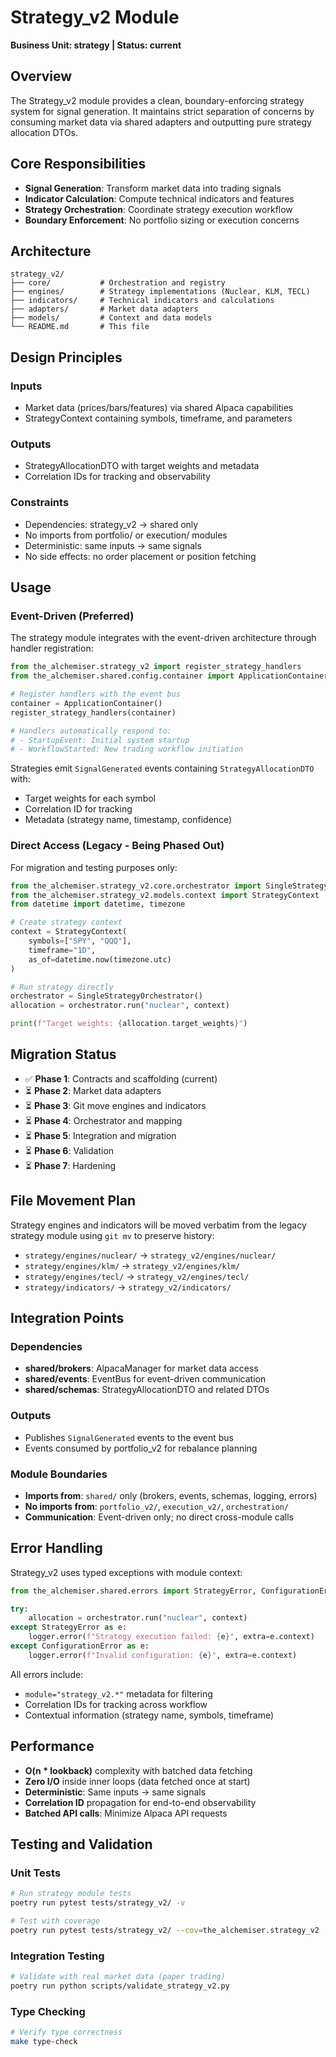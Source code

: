 # Strategy_v2 Module

**Business Unit: strategy | Status: current**

## Overview

The Strategy_v2 module provides a clean, boundary-enforcing strategy system for signal generation. It maintains strict separation of concerns by consuming market data via shared adapters and outputting pure strategy allocation DTOs.

## Core Responsibilities

- **Signal Generation**: Transform market data into trading signals
- **Indicator Calculation**: Compute technical indicators and features
- **Strategy Orchestration**: Coordinate strategy execution workflow
- **Boundary Enforcement**: No portfolio sizing or execution concerns

## Architecture

```
strategy_v2/
├── core/           # Orchestration and registry
├── engines/        # Strategy implementations (Nuclear, KLM, TECL)
├── indicators/     # Technical indicators and calculations
├── adapters/       # Market data adapters
├── models/         # Context and data models
└── README.md       # This file
```

## Design Principles

### Inputs
- Market data (prices/bars/features) via shared Alpaca capabilities
- StrategyContext containing symbols, timeframe, and parameters

### Outputs
- StrategyAllocationDTO with target weights and metadata
- Correlation IDs for tracking and observability

### Constraints
- Dependencies: strategy_v2 → shared only
- No imports from portfolio/ or execution/ modules
- Deterministic: same inputs → same signals
- No side effects: no order placement or position fetching

## Usage

### Event-Driven (Preferred)

The strategy module integrates with the event-driven architecture through handler registration:

```python
from the_alchemiser.strategy_v2 import register_strategy_handlers
from the_alchemiser.shared.config.container import ApplicationContainer

# Register handlers with the event bus
container = ApplicationContainer()
register_strategy_handlers(container)

# Handlers automatically respond to:
# - StartupEvent: Initial system startup
# - WorkflowStarted: New trading workflow initiation
```

Strategies emit `SignalGenerated` events containing `StrategyAllocationDTO` with:
- Target weights for each symbol
- Correlation ID for tracking
- Metadata (strategy name, timestamp, confidence)

### Direct Access (Legacy - Being Phased Out)

For migration and testing purposes only:

```python
from the_alchemiser.strategy_v2.core.orchestrator import SingleStrategyOrchestrator
from the_alchemiser.strategy_v2.models.context import StrategyContext
from datetime import datetime, timezone

# Create strategy context
context = StrategyContext(
    symbols=["SPY", "QQQ"],
    timeframe="1D",
    as_of=datetime.now(timezone.utc)
)

# Run strategy directly
orchestrator = SingleStrategyOrchestrator()
allocation = orchestrator.run("nuclear", context)

print(f"Target weights: {allocation.target_weights}")
```

## Migration Status

- ✅ **Phase 1**: Contracts and scaffolding (current)
- ⏳ **Phase 2**: Market data adapters
- ⏳ **Phase 3**: Git move engines and indicators
- ⏳ **Phase 4**: Orchestrator and mapping
- ⏳ **Phase 5**: Integration and migration
- ⏳ **Phase 6**: Validation
- ⏳ **Phase 7**: Hardening

## File Movement Plan

Strategy engines and indicators will be moved verbatim from the legacy strategy module using `git mv` to preserve history:

- `strategy/engines/nuclear/` → `strategy_v2/engines/nuclear/`
- `strategy/engines/klm/` → `strategy_v2/engines/klm/`
- `strategy/engines/tecl/` → `strategy_v2/engines/tecl/`
- `strategy/indicators/` → `strategy_v2/indicators/`

## Integration Points

### Dependencies
- **shared/brokers**: AlpacaManager for market data access
- **shared/events**: EventBus for event-driven communication
- **shared/schemas**: StrategyAllocationDTO and related DTOs

### Outputs
- Publishes `SignalGenerated` events to the event bus
- Events consumed by portfolio_v2 for rebalance planning

### Module Boundaries
- **Imports from**: `shared/` only (brokers, events, schemas, logging, errors)
- **No imports from**: `portfolio_v2/`, `execution_v2/`, `orchestration/`
- **Communication**: Event-driven only; no direct cross-module calls

## Error Handling

Strategy_v2 uses typed exceptions with module context:

```python
from the_alchemiser.shared.errors import StrategyError, ConfigurationError

try:
    allocation = orchestrator.run("nuclear", context)
except StrategyError as e:
    logger.error(f"Strategy execution failed: {e}", extra=e.context)
except ConfigurationError as e:
    logger.error(f"Invalid configuration: {e}", extra=e.context)
```

All errors include:
- `module="strategy_v2.*"` metadata for filtering
- Correlation IDs for tracking across workflow
- Contextual information (strategy name, symbols, timeframe)

## Performance

- **O(n * lookback)** complexity with batched data fetching
- **Zero I/O** inside inner loops (data fetched once at start)
- **Deterministic**: Same inputs → same signals
- **Correlation ID** propagation for end-to-end observability
- **Batched API calls**: Minimize Alpaca API requests

## Testing and Validation

### Unit Tests
```bash
# Run strategy module tests
poetry run pytest tests/strategy_v2/ -v

# Test with coverage
poetry run pytest tests/strategy_v2/ --cov=the_alchemiser.strategy_v2
```

### Integration Testing
```bash
# Validate with real market data (paper trading)
poetry run python scripts/validate_strategy_v2.py
```

### Type Checking
```bash
# Verify type correctness
make type-check
```